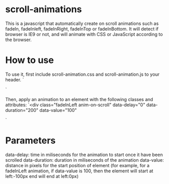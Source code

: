 # scroll-animations
This is a javascript that automatically create on scroll animations such as fadeIn, fadeInleft, fadeInRight, fadeInTop or fadeInBottom. 
It will detect if browser is IE9 or not, and will animate with CSS or JavaScript according to the browser.

How to use
======
To use it, first include scroll-animation.css and scroll-animation.js to your header.
`<link rel="stylesheet" href="assets/css/scroll-animations.css">
<script src="assets/js/scroll-animations.js"></script>`

Then, apply an animation to an element with the following classes and attributes:
`<div class="fadeInLeft anim-on-scroll"
     data-delay="0"
     data-duration="200"
     data-value="100"
>
</div>`

Parameters
======
data-delay: time in miliseconds for the animation to start once it have been scrolled 
data-duration: duration in miliseconds of the animation
data-value: distance in pixels for the start position of element (for example, for a fadeInLeft animation, if data-value is 100, then the element will start at left:-100px end will end at left:0px)
